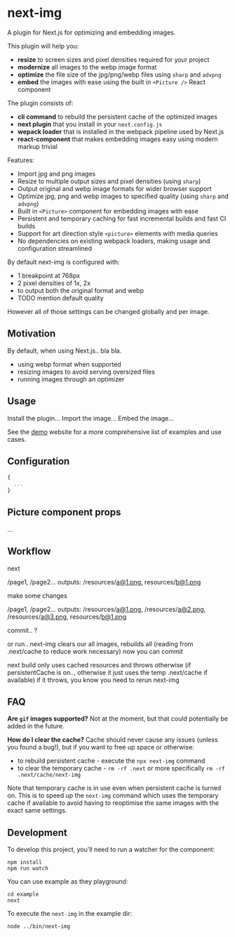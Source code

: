 # next-img

A plugin for Next.js for optimizing and embedding images.

This plugin will help you:

- **resize** to screen sizes and pixel densities required for your project
- **modernize** all images to the webp image format
- **optimize** the file size of the jpg/png/webp files using `sharp` and `advpng`
- **embed** the images with ease using the built in `<Picture />` React component

The plugin consists of:

- **cli command** to rebuild the persistent cache of the optimized images
- **next plugin** that you install in your `next.config.js`
- **wepack loader** that is installed in the webpack pipeline used by Next.js
- **react-component** that makes embedding images easy using modern markup trivial

Features:

- Import jpg and png images
- Resize to multiple output sizes and pixel densities (using `sharp`)
- Output original and webp image formats for wider browser support
- Optimize jpg, png and webp images to specified quality (using `sharp` and `advpng`)
- Built in `<Picture>` component for embedding images with ease
- Persistent and temporary caching for fast incremental builds and fast CI builds
- Support for art direction style `<picture>` elements with media queries
- No dependencies on existing webpack loaders, making usage and configuration streamlined

By default next-img is configured with:

- 1 breakpoint at 768px
- 2 pixel densities of 1x, 2x
- to output both the original format and webp
- TODO mention default quality

However all of those settings can be changed globally and per image.

## Motivation

By default, when using Next.js.. bla bla.

- using webp format when supported
- resizing images to avoid serving oversized files
- running images through an optimizer

## Usage

Install the plugin...
Import the image...
Embed the image...

See the [demo]() website for a more comprehensive list of examples and use cases.

## Configuration

```js
{
  ...
}
```

## Picture component props

...

## Workflow

next

/page1, /page2...
outputs: /resources/a@1.png, resources/b@1.png

make some changes

/page1, /page2...
outputs: /resources/a@1.png, /resources/a@2.png, /resources/a@3.png, resources/b@1.png

commit.. ?

or run..
next-img
clears our all images, rebuilds all (reading from .next/cache to reduce work necessary)
now you can commit

next build only uses cached resources and throws otherwise (if persistentCache is on.., otherwise it just uses the temp .next/cache if available)
if it throws, you know you need to rerun next-img

## FAQ

**Are `gif` images supported?**
Not at the moment, but that could potentially be added in the future.

**How do I clear the cache?**
Cache should never cause any issues (unless you found a bug!), but if you want to free up space or otherwise:

- to rebuild persistent cache - execute the `npx next-img` command
- to clear the temporary cache - `rm -rf .next` or more specifically `rm -rf .next/cache/next-img`

Note that temporary cache is in use even when persistent cache is turned on. This is to speed up the `next-img` command which uses the temporary cache if available to avoid having to reoptimise the same images with the exact same settings.

## Development

To develop this project, you'll need to run a watcher for the <Picture /> component:

```
npm install
npm run watch
```

You can use example as they playground:

```
cd example
next
```

To execute the `next-img` in the example dir:

```
node ../bin/next-img
```
